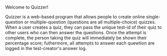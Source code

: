 Welcome to Quizzer!

Quizzer is a web-based program that allows people to create online single-question or multiple-question
(questions are all multiple-choice) quizzes. When a user creates a quiz, they can pass the unique test-id of
their quiz to other users who can then answer the questions. Once the attempt is complete, the person taking
the quiz will immediately be shown their percentage score; futhermore, all attempts to answer each quewtion
are logged in the test-creator's answer log.
